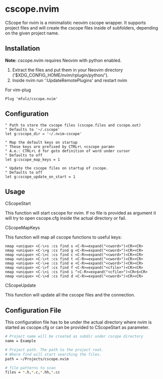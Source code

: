cscope.nvim
===========

CScope for nvim is a minimalistic neovim cscope wrapper.
It supports project files and will create the cscope files
inside of subfolders, depending on the given project name.

## Installation

**Note:** cscope.nvim requires Neovim with python enabled.

1. Extract the files and put them in your Neovim directory
   ('$XDG_CONFIG_HOME/nvim/rplugin/python/').
2. Inside nvim run ':UpdateRemotePlugins' and restart nvim

For vim-plug
```
Plug 'mfulz/cscope.nvim'
```

## Configuration

```vim
" Path to store the cscope files (cscope.files and cscope.out)
" Defaults to '~/.cscope'
let g:cscope_dir = '~/.nvim-cscope'

" Map the default keys on startup
" These keys are prefixed by CTRL+\ <cscope param>
" A.e.: CTRL+\ d for goto definition of word under cursor
" Defaults to off
let g:cscope_map_keys = 1

" Update the cscope files on startup of cscope.
" Defaults to off
let g:cscope_update_on_start = 1
```

## Usage

CScopeStart <file>

This function will start cscope for nvim. If no file is provided as argument
it will try to open cscope.cfg inside the actual directory or fail.


CScopeMapKeys

This function will map all cscope functions to useful keys:

```vim
nmap <unique> <C-\>s :cs find s <C-R>=expand("<cword>")<CR><CR>
nmap <unique> <C-\>g :cs find g <C-R>=expand("<cword>")<CR><CR>
nmap <unique> <C-\>c :cs find c <C-R>=expand("<cword>")<CR><CR>
nmap <unique> <C-\>t :cs find t <C-R>=expand("<cword>")<CR><CR>
nmap <unique> <C-\>e :cs find e <C-R>=expand("<cword>")<CR><CR>
nmap <unique> <C-\>f :cs find f <C-R>=expand("<cfile>")<CR><CR>
nmap <unique> <C-\>i :cs find i ^<C-R>=expand("<cfile>")<CR>$<CR>
nmap <unique> <C-\>d :cs find d <C-R>=expand("<cword>")<CR><CR>
```


CScopeUpdate

This function will update all the cscope files and the connection.


## Configuration File

This configuration file has to be under the actual directory where nvim
is started as cscope.cfg or can be provided to CScopeStart as parameter.

```bash
# Project name will be created as subdir under cscope directory
name = Example

# Project path. The path to the project root.
# Where find will start searching the files.
path = ~/Projects/cscope.nvim

# file patterns to scan
files = *.h,*.c,*.hh,*.cc
```

